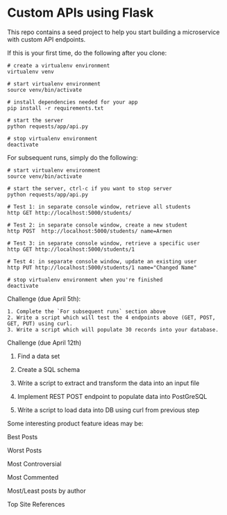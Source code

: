 Custom APIs using Flask
=====================

This repo contains a seed project to help you start building a microservice with custom API endpoints.

If this is your first time, do the following after you clone:

```
# create a virtualenv environment
virtualenv venv

# start virtualenv environment 
source venv/bin/activate

# install dependencies needed for your app
pip install -r requirements.txt

# start the server 
python requests/app/api.py

# stop virtualenv environment 
deactivate
```

For subsequent runs, simply do the following:
```
# start virtualenv environment 
source venv/bin/activate

# start the server, ctrl-c if you want to stop server
python requests/app/api.py

# Test 1: in separate console window, retrieve all students
http GET http://localhost:5000/students/

# Test 2: in separate console window, create a new student
http POST  http://localhost:5000/students/ name=Armen

# Test 3: in separate console window, retrieve a specific user
http GET http://localhost:5000/students/1

# Test 4: in separate console window, update an existing user
http PUT http://localhost:5000/students/1 name="Changed Name"

# stop virtualenv environment when you're finished
deactivate
```

Challenge (due April 5th):
```
1. Complete the `For subsequent runs` section above
2. Write a script which will test the 4 endpoints above (GET, POST, GET, PUT) using curl.
3. Write a script which will populate 30 records into your database. 
```


Challenge (due April 12th)

1. Find a data set

2. Create a SQL schema 

3. Write a script to extract and transform the data into an input file

3. Implement REST POST endpoint to populate data into PostGreSQL

4. Write a script to load data into DB using curl from previous step



Some interesting product feature ideas may be:

Best Posts

Worst Posts

Most Controversial

Most Commented

Most/Least posts by author

Top Site References

